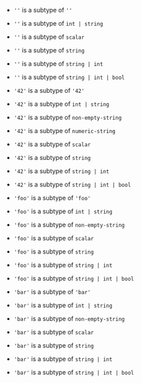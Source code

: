 - `''` is a subtype of `''`
- `''` is a subtype of `int | string`
- `''` is a subtype of `scalar`
- `''` is a subtype of `string`
- `''` is a subtype of `string | int`
- `''` is a subtype of `string | int | bool`

- `'42'` is a subtype of `'42'`
- `'42'` is a subtype of `int | string`
- `'42'` is a subtype of `non-empty-string`
- `'42'` is a subtype of `numeric-string`
- `'42'` is a subtype of `scalar`
- `'42'` is a subtype of `string`
- `'42'` is a subtype of `string | int`
- `'42'` is a subtype of `string | int | bool`

- `'foo'` is a subtype of `'foo'`
- `'foo'` is a subtype of `int | string`
- `'foo'` is a subtype of `non-empty-string`
- `'foo'` is a subtype of `scalar`
- `'foo'` is a subtype of `string`
- `'foo'` is a subtype of `string | int`
- `'foo'` is a subtype of `string | int | bool`

- `'bar'` is a subtype of `'bar'`
- `'bar'` is a subtype of `int | string`
- `'bar'` is a subtype of `non-empty-string`
- `'bar'` is a subtype of `scalar`
- `'bar'` is a subtype of `string`
- `'bar'` is a subtype of `string | int`
- `'bar'` is a subtype of `string | int | bool`
